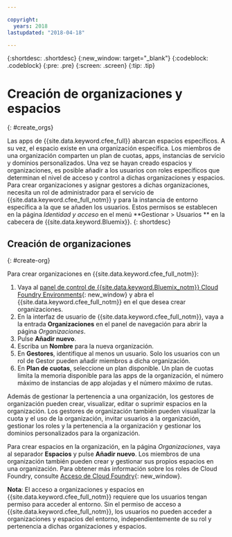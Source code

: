 ```yaml
---

copyright:
  years: 2018
lastupdated: "2018-04-18"

---
```


{:shortdesc: .shortdesc}
{:new_window: target="_blank"}
{:codeblock: .codeblock}
{:pre: .pre}
{:screen: .screen}
{:tip: .tip}

# Creación de organizaciones y espacios
{: #create_orgs}

Las apps de {{site.data.keyword.cfee_full}} abarcan espacios específicos. A su vez, el espacio existe en una organización específica. Los miembros de una organización comparten un plan de cuotas, apps, instancias de servicio y dominios personalizados. Una vez se hayan creado espacios y organizaciones, es posible añadir a los usuarios con roles específicos que determinan el nivel de acceso y control a dichas organizaciones y espacios. Para crear organizaciones y asignar gestores a dichas organizaciones, necesita un rol de administrador para el servicio de {{site.data.keyword.cfee_full_notm}} y para la instancia de entorno específica a la que se añaden los usuarios. Estos permisos se establecen en la página _Identidad y acceso_ en el menú **Gestionar > Usuarios ** en la cabecera de {{site.data.keyword.Bluemix}}.
{: shortdesc}

## Creación de organizaciones
{: #create-org}

Para crear organizaciones en {{site.data.keyword.cfee_full_notm}}:

1. Vaya al [panel de control de {{site.data.keyword.Bluemix_notm}} Cloud Foundry Environments](https://console.bluemix.net/dashboard/cloudfoundry?filter=cf_environments){: new_window} y abra el {{site.data.keyword.cfee_full_notm}} en el que desea crear organizaciones.
2. En la interfaz de usuario de {{site.data.keyword.cfee_full_notm}}, vaya a la entrada **Organizaciones** en el panel de navegación para abrir la página _Organizaciones_.
3. Pulse **Añadir nuevo**.
4. Escriba un **Nombre** para la nueva organización.
5. En **Gestores**, identifique al menos un usuario. Solo los usuarios con un rol de Gestor pueden añadir miembros a dicha organización.
6. En **Plan de cuotas**, seleccione un plan disponible. Un plan de cuotas limita la memoria disponible para las apps de la organización, el número máximo de instancias de app alojadas y el número máximo de rutas.

Además de gestionar la pertenencia a una organización, los gestores de organización pueden crear, visualizar, editar o suprimir espacios en la organización. Los gestores de organización también pueden visualizar la cuota y el uso de la organización, invitar usuarios a la organización, gestionar los roles y la pertenencia a la organización y gestionar los dominios personalizados para la organización.

Para crear espacios en la organización, en la página _Organizaciones_, vaya al separador **Espacios** y pulse **Añadir nuevo**. Los miembros de una organización también pueden crear y gestionar sus propios espacios en una organización. Para obtener más información sobre los roles de Cloud Foundry, consulte [Acceso de Cloud Foundry](https://console.bluemix.net/docs/iam/cfaccess.html#cfroles){: new_window}.

**Nota**: El acceso a organizaciones y espacios en {{site.data.keyword.cfee_full_notm}} requiere que los usuarios tengan permiso para acceder al entorno. Sin el permiso de acceso a {{site.data.keyword.cfee_full_notm}}, los usuarios no pueden acceder a organizaciones y espacios del entorno, independientemente de su rol y pertenencia a dichas organizaciones y espacios.
